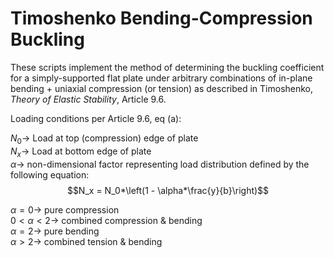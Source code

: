 # Timoshenko Bending-Compression Buckling
These scripts implement the method of determining the buckling coefficient for a simply-supported flat plate under arbitrary combinations of in-plane bending + uniaxial compression (or tension) as described in Timoshenko, *Theory of Elastic Stability*, Article 9.6.

Loading conditions per Article 9.6, eq (a):

$` N_0 \rightarrow `$ Load at top (compression) edge of plate  
$` N_x \rightarrow `$ Load at bottom edge of plate  
$`\alpha \rightarrow `$ non-dimensional factor representing load distribution defined by the following equation:   
$$N_x = N_0*\left(1 - \alpha*\frac{y}{b}\right)$$

$` \alpha = 0 \rightarrow `$ pure compression  
$` 0 < \alpha < 2 \rightarrow `$ combined compression & bending  
$` \alpha = 2 \rightarrow `$ pure bending  
$` \alpha > 2 \rightarrow `$ combined tension & bending
